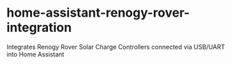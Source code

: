 # home-assistant-renogy-rover-integration
Integrates Renogy Rover Solar Charge Controllers connected via USB/UART into Home Assistant
